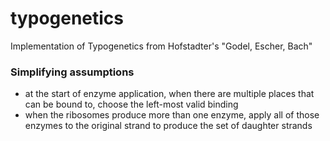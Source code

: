# typogenetics

Implementation of Typogenetics from Hofstadter's "Godel, Escher, Bach"

### Simplifying assumptions

- at the start of enzyme application, when there are multiple places that can be bound to, choose the left-most valid binding
- when the ribosomes produce more than one enzyme, apply all of those enzymes to the original strand to produce the set of daughter strands
